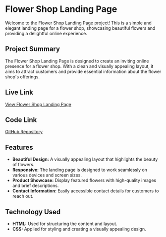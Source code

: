 # Flower Shop Landing Page

Welcome to the Flower Shop Landing Page project! This is a simple and elegant landing page for a flower shop, showcasing beautiful flowers and providing a delightful online experience.

## Project Summary

The Flower Shop Landing Page is designed to create an inviting online presence for a flower shop. With a clean and visually appealing layout, it aims to attract customers and provide essential information about the flower shop's offerings.

## Live Link

[View Flower Shop Landing Page](https://mspsohan.github.io/flower-shop)

## Code Link

[GitHub Repository](https://github.com/mspsohan/flower-shop)

## Features

-  **Beautiful Design:** A visually appealing layout that highlights the beauty of flowers.
-  **Responsive:** The landing page is designed to work seamlessly on various devices and screen sizes.
-  **Product Showcase:** Display featured flowers with high-quality images and brief descriptions.
-  **Contact Information:** Easily accessible contact details for customers to reach out.

## Technology Used

-  **HTML:** Used for structuring the content and layout.
-  **CSS:** Applied for styling and creating a visually appealing design.

